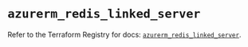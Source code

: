 # `azurerm_redis_linked_server`

Refer to the Terraform Registry for docs: [`azurerm_redis_linked_server`](https://registry.terraform.io/providers/hashicorp/azurerm/2.99.0/docs/resources/redis_linked_server).
